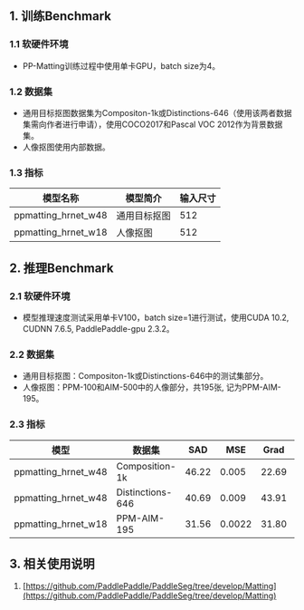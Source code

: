 ## 1. 训练Benchmark

### 1.1 软硬件环境

* PP-Matting训练过程中使用单卡GPU，batch size为4。

### 1.2 数据集

* 通用目标抠图数据集为Compositon-1k或Distinctions-646（使用该两者数据集需向作者进行申请），使用COCO2017和Pascal VOC 2012作为背景数据集。
* 人像抠图使用内部数据。

### 1.3 指标

|模型名称 | 模型简介 | 输入尺寸 |
|---|---|---|
|ppmatting_hrnet_w48 | 通用目标抠图 | 512 |
|ppmatting_hrnet_w18 | 人像抠图 | 512 |

## 2. 推理Benchmark

### 2.1 软硬件环境

* 模型推理速度测试采用单卡V100，batch size=1进行测试，使用CUDA 10.2, CUDNN 7.6.5, PaddlePaddle-gpu 2.3.2。

### 2.2 数据集

* 通用目标抠图：Compositon-1k或Distinctions-646中的测试集部分。
* 人像抠图：PPM-100和AIM-500中的人像部分，共195张, 记为PPM-AIM-195。

### 2.3 指标
| 模型 | 数据集 | SAD | MSE | Grad | Conn |Params(M) | FLOPs(G) | FPS |
| - | - | -| - | - | - | - | -| - |
| ppmatting_hrnet_w48 | Composition-1k | 46.22 | 0.005 | 22.69 | 45.40 | 86.3 | 165.4 | 24.4 |
| ppmatting_hrnet_w48 | Distinctions-646 | 40.69 | 0.009 | 43.91 |40.56 | 86.3 | 165.4 | 24.4 |
| ppmatting_hrnet_w18 | PPM-AIM-195 | 31.56|0.0022|31.80|30.13| 24.5 | 91.28 | 28.9 |

## 3. 相关使用说明
1. [https://github.com/PaddlePaddle/PaddleSeg/tree/develop/Matting](https://github.com/PaddlePaddle/PaddleSeg/tree/develop/Matting)
